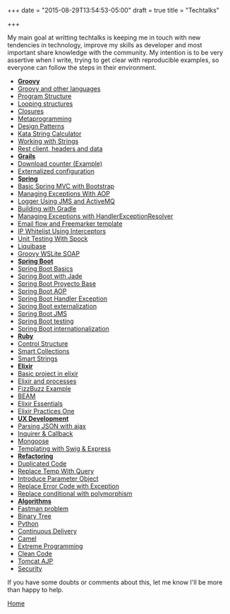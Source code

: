 +++
date = "2015-08-29T13:54:53-05:00"
draft = true
title = "Techtalks"

+++

My main goal at writting techtalks is keeping me in touch with new tendencies in technology, improve my skills as developer and most important share knowledge with the community. My intention is to be very assertive when I write, trying to get clear with reproducible examples, so everyone can follow the steps in their environment.

* [**Groovy**](/techtalk/groovy)
 * [Groovy and other languages](/techtalk/groovy_and_other_languages)
 * [Program Structure](/techtalk/program_structure)
 * [Looping structures](/techtalk/looping_structures)
 * [Closures](/techtalk/closures)
 * [Metaprogramming](/techtalk/metaprogramming)
 * [Design Patterns](/techtalk/design_patterns)
 * [Kata String Calculator](/techtalk/kata_string_calculator)
 * [Working with Strings](/techtalk/working_with_strings)
 * [Rest client, headers and data](/techtalk/groovy_restclient)
* [**Grails**](/techtalk/grails)
 * [Download counter (Example)](/techtalk/operating_system_downloader_counter)
 * [Externalized configuration](/techtalk/grails_externalized_conf)
* [**Spring**](/techtalk/spring)
 * [Basic Spring MVC with Bootstrap](/techtalk/spring_mvc)
 * [Managing Exceptions With AOP](/techtalk/spring_aop)
 * [Logger Using JMS and ActiveMQ](/techtalk/spring_jms_logger)
 * [Building with Gradle](/techtalk/spring_gradle)
 * [Managing Exceptions with HandlerExceptionResolver](/techtalk/spring_handler_exception_resolver)
 * [Email flow and Freemarker template](/techtalk/spring_freemarker)
 * [IP Whitelist Using Interceptors](/techtalk/spring_interceptor)
 * [Unit Testing With Spock](/techtalk/spring_unit_testing_spock)
 * [Liquibase](/techtalk/spring_liquibase)
 * [Groovy WSLite SOAP](/techtalk/spring_wslite_soap)
* [**Spring Boot**](/techtalk/spring)
 * [Spring Boot Basics](/techtalk/spring_boot)
 * [Spring Boot with Jade](/techtalk/spring_boot_jade)
 * [Spring Boot Proyecto Base](/techtalk/spring_boot_jmailer)
 * [Spring Boot AOP](/techtalk/spring_boot_aop)
 * [Spring Boot Handler Exception](/techtalk/spring_boot_handler_exception)
 * [Spring Boot externalization](/techtalk/spring_boot_externalization)
 * [Spring Boot JMS](/techtalk/spring_boot_freemarker)
 * [Spring Boot testing](/techtalk/spring_boot_testing)
 * [Spring Boot internationalization](/techtalk/spring_boot_internationalization)
* [**Ruby**](/techtalk/ruby)
 * [Control Structure](/techtalk/ruby_control_structure)
 * [Smart Collections](/techtalk/ruby_smart_collections)
 * [Smart Strings](/techtalk/ruby_smart_strings)
* [**Elixir**](/techtalk/elixir)
 * [Basic project in elixir](/techtalk/elixir_application)
 * [Elixir and processes](/techtalk/elixir_processes)
 * [FizzBuzz Example](/techtalk/elixir_fizzbuzz)
 * [BEAM](/techtalk/elixir_beam)
 * [Elixir Essentials](/techtalk/elixir_essentials)
 * [Elixir Practices One](/techtalk/elixir_practices_one)
* [**UX Development**](/techtalk/ux_development)
 * [Parsing JSON with ajax](/techtalk/ux_ajax_json)
 * [Inquirer & Callback](/techtalk/ux_inquirer)
 * [Mongoose](/techtalk/ux_mongoose)
 * [Templating with Swig & Express](/techtalk/ux_templating)
* [**Refactoring**](/techtalk/refactoring)
 * [Duplicated Code](/techtalk/duplicated_code)
 * [Replace Temp With Query](/techtalk/replace_temp_with_query)
 * [Introduce Parameter Object](/techtalk/introduce_parameter_object)
 * [Replace Error Code with Exception](/techtalk/replace_error_code_with_exception)
 * [Replace conditional with polymorphism](/techtalk/replace_conditional_with_polymorphism)
* [**Algorithms**](/techtalk/algorithms)
 * [Fastman problem](/techtalk/algorithm_fastman)
 * [Binary Tree](/techtalk/algorithm_binary_tree)
* [Python](/techtalk/python)
* [Continuous Delivery](/techtalk/continuous_delivery)
* [Camel](/techtalk/camel)
* [Extreme Programming](/techtalk/extreme_programming)
* [Clean Code](/techtalk/clean_code)
* [Tomcat AJP](/techtalk/tomcat_domain)
* [Security](/techtalk/security)

If you have some doubts or comments about this, let me know I'll be more than happy to help.

[Home](/)
